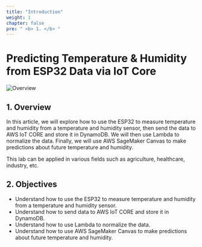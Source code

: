 ```yaml
---
title: "Introduction"
weight: 1
chapter: false
pre: " <b> 1. </b> "
---
```


# Predicting Temperature & Humidity from ESP32 Data via IoT Core

![Overview](/images/00.png)

## 1. Overview

In this article, we will explore how to use the ESP32 to measure temperature and humidity from a temperature and humidity sensor, then send the data to AWS IoT CORE and store it in DynamoDB. We will then use Lambda to normalize the data. Finally, we will use AWS SageMaker Canvas to make predictions about future temperature and humidity.

This lab can be applied in various fields such as agriculture, healthcare, industry, etc.

## 2. Objectives
- Understand how to use the ESP32 to measure temperature and humidity from a temperature and humidity sensor.
- Understand how to send data to AWS IoT CORE and store it in DynamoDB.
- Understand how to use Lambda to normalize the data.
- Understand how to use AWS SageMaker Canvas to make predictions about future temperature and humidity.

